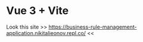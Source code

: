 # Vue 3 + Vite

Look this site >> https://business-rule-management-application.nikitalieonov.repl.co/ <<